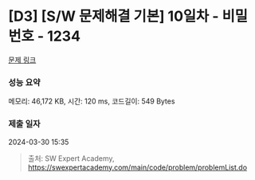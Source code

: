 # [D3] [S/W 문제해결 기본] 10일차 - 비밀번호 - 1234 

[문제 링크](https://swexpertacademy.com/main/code/problem/problemDetail.do?contestProbId=AV14_DEKAJcCFAYD) 

### 성능 요약

메모리: 46,172 KB, 시간: 120 ms, 코드길이: 549 Bytes

### 제출 일자

2024-03-30 15:35



> 출처: SW Expert Academy, https://swexpertacademy.com/main/code/problem/problemList.do